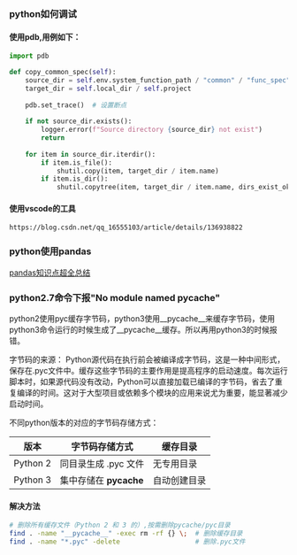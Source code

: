 ### python如何调试

#### 使用pdb,用例如下：

```python
import pdb

def copy_common_spec(self):
    source_dir = self.env.system_function_path / "common" / "func_spec"
    target_dir = self.local_dir / self.project
    
    pdb.set_trace()  # 设置断点
    
    if not source_dir.exists():
        logger.error(f"Source directory {source_dir} not exist")
        return
    
    for item in source_dir.iterdir():
        if item.is_file():
            shutil.copy(item, target_dir / item.name)
        if item.is_dir():
            shutil.copytree(item, target_dir / item.name, dirs_exist_ok=True)
```

#### 使用vscode的工具
    https://blog.csdn.net/qq_16555103/article/details/136938822

### python使用pandas

[pandas知识点超全总结](https://blog.csdn.net/Itsme_MrJJ/article/details/126101002)

### python2.7命令下报"No module named pycache"

python2使用pyc缓存字节码，python3使用__pycache__来缓存字节码，使用python3命令运行的时候生成了__pycache__缓存。所以再用python3的时候报错。

字节码的来源：
Python源代码在执行前会被编译成字节码，这是一种中间形式，保存在.pyc文件中。缓存这些字节码的主要作用是提高程序的启动速度。每次运行脚本时，如果源代码没有改动，Python可以直接加载已编译的字节码，省去了重复编译的时间。这对于大型项目或依赖多个模块的应用来说尤为重要，能显著减少启动时间。

不同python版本的对应的字节码存储方式：

| 版本 | 字节码存储方式 | 缓存目录 |
|------|----------------|----------|
| Python 2 | 同目录生成 .pyc 文件 | 无专用目录 |
| Python 3 | 集中存储在 __pycache__ | 自动创建目录 |

#### 解决方法

```bash
# 删除所有缓存文件（Python 2 和 3 的）,按需删除pycache/pyc目录
find . -name "__pycache__" -exec rm -rf {} \;  # 删除缓存目录
find . -name "*.pyc" -delete                   # 删除.pyc文件
```